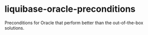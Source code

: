liquibase-oracle-preconditions
==============================

Preconditions for Oracle that perform better than the out-of-the-box solutions.

